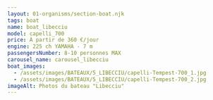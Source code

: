 ```yaml
---
layout: 01-organisms/section-boat.njk
tags: boat
name: boat_libecciu
model: capelli_700
price: À partir de 360 €/jour
engine: 225 ch YAMAHA - 7 m
passengersNumber: 8-10 personnes MAX
carousel_name: carousel_libecciu
boat_images:
  - /assets/images/BATEAUX/5_LIBECCIU/capelli-Tempest-700_1.jpg
  - /assets/images/BATEAUX/5_LIBECCIU/capelli-Tempest-700_2.jpg
imageAlt: Photos du bateau "Libecciu"
---
```

